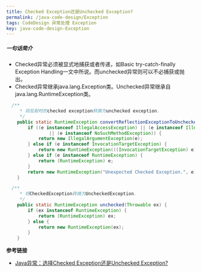 ```yaml
---
title: Checked Exception还是Unchecked Exception?
permalink: /java-code-design/Exception
tags: CodeDesign 异常处理 Exception
key: java-code-design-Exception
---
```

##### 一句话简介
- Checked异常必须被显式地捕获或者传递，如Basic try-catch-finally Exception Handling一文中所说。而unchecked异常则可以不必捕获或抛出。
- Checked异常继承java.lang.Exception类。Unchecked异常继承自java.lang.RuntimeException类。   

```java
  /**
	 * 将反射时的checked exception转换为unchecked exception.
	 */
	public static RuntimeException convertReflectionExceptionToUnchecked(Exception e) {
		if ((e instanceof IllegalAccessException) || (e instanceof IllegalArgumentException)
				|| (e instanceof NoSuchMethodException)) {
			return new IllegalArgumentException(e);
		} else if (e instanceof InvocationTargetException) {
			return new RuntimeException(((InvocationTargetException) e).getTargetException());
		} else if (e instanceof RuntimeException) {
			return (RuntimeException) e;
		}
		return new RuntimeException("Unexpected Checked Exception.", e);
	}

  /**
  	 * 将CheckedException转换为UncheckedException.
  	 */
  	public static RuntimeException unchecked(Throwable ex) {
  		if (ex instanceof RuntimeException) {
  			return (RuntimeException) ex;
  		} else {
  			return new RuntimeException(ex);
  		}
  	}
```
**参考链接**
- [Java异常：选择Checked Exception还是Unchecked Exception?](https://blog.csdn.net/kingzone_2008/article/details/8535287)
